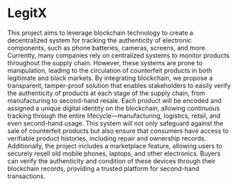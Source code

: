 # LegitX
This project aims to leverage blockchain technology to create a decentralized system for tracking the authenticity of electronic components, such as phone batteries, cameras, screens, and more. Currently, many companies rely on centralized systems to monitor products throughout the supply chain. However, these systems are prone to manipulation, leading to the circulation of counterfeit products in both legitimate and black markets.  By integrating blockchain, we propose a transparent, tamper-proof solution that enables stakeholders to easily verify the authenticity of products at each stage of the supply chain, from manufacturing to second-hand resale. Each product will be encoded and assigned a unique digital identity on the blockchain, allowing continuous tracking through the entire lifecycle—manufacturing, logistics, retail, and even second-hand usage.  This system will not only safeguard against the sale of counterfeit products but also ensure that consumers have access to verifiable product histories, including repair and ownership records.  Additionally, the project includes a marketplace feature, allowing users to securely resell old mobile phones, laptops, and other electronics. Buyers can verify the authenticity and condition of these devices through their blockchain records, providing a trusted platform for second-hand transactions.
